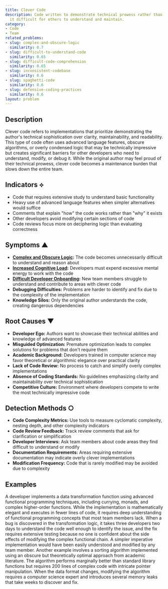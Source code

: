 ```yaml
---
title: Clever Code
description: Code written to demonstrate technical prowess rather than clarity, making
  it difficult for others to understand and maintain.
category:
- Code
- Team
related_problems:
- slug: complex-and-obscure-logic
  similarity: 0.7
- slug: difficult-to-understand-code
  similarity: 0.65
- slug: difficult-code-comprehension
  similarity: 0.65
- slug: inconsistent-codebase
  similarity: 0.6
- slug: spaghetti-code
  similarity: 0.6
- slug: defensive-coding-practices
  similarity: 0.6
layout: problem
---
```


## Description

Clever code refers to implementations that prioritize demonstrating the author's technical sophistication over clarity, maintainability, and readability. This type of code often uses advanced language features, obscure algorithms, or overly condensed logic that may be technically impressive but creates significant barriers for other developers who need to understand, modify, or debug it. While the original author may feel proud of their technical prowess, clever code becomes a maintenance burden that slows down the entire team.

## Indicators ⟡
- Code that requires extensive study to understand basic functionality
- Heavy use of advanced language features when simpler alternatives would suffice
- Comments that explain "how" the code works rather than "why" it exists
- Other developers avoid modifying certain sections of code
- Code reviews focus more on deciphering logic than evaluating correctness

## Symptoms ▲
- **[Complex and Obscure Logic](complex-and-obscure-logic.md):** The code becomes unnecessarily difficult to understand and reason about
- **[Increased Cognitive Load](increased-cognitive-load.md):** Developers must expend excessive mental energy to work with the code
- **[Difficult Developer Onboarding](difficult-developer-onboarding.md):** New team members struggle to understand and contribute to areas with clever code
- **Debugging Difficulties:** Problems are harder to identify and fix due to the complexity of the implementation
- **Knowledge Silos:** Only the original author understands the code, creating dangerous dependencies

## Root Causes ▼
- **Developer Ego:** Authors want to showcase their technical abilities and knowledge of advanced features
- **Misguided Optimization:** Premature optimization leads to complex solutions for problems that don't require them
- **Academic Background:** Developers trained in computer science may favor theoretical or algorithmic elegance over practical clarity
- **Lack of Code Review:** No process to catch and simplify overly complex implementations
- **Absence of Coding Standards:** No guidelines emphasizing clarity and maintainability over technical sophistication
- **Competitive Culture:** Environment where developers compete to write the most technically impressive code

## Detection Methods ○
- **Code Complexity Metrics:** Use tools to measure cyclomatic complexity, nesting depth, and other complexity indicators
- **Code Review Feedback:** Track review comments that ask for clarification or simplification
- **Developer Interviews:** Ask team members about code areas they find difficult to understand or modify
- **Documentation Requirements:** Areas requiring extensive documentation may indicate overly clever implementations
- **Modification Frequency:** Code that is rarely modified may be avoided due to complexity

## Examples

A developer implements a data transformation function using advanced functional programming techniques, including currying, monads, and complex higher-order functions. While the implementation is mathematically elegant and executes in fewer lines of code, it requires deep understanding of functional programming concepts that most team members lack. When a bug is discovered in the transformation logic, it takes three developers two days to understand the code well enough to identify the issue, and the fix requires extensive testing because no one is confident about the side effects of modifying the complex functional chain. A simpler imperative implementation would have been easily understood and modified by any team member. Another example involves a sorting algorithm implemented using an obscure but theoretically optimal approach from academic literature. The algorithm performs marginally better than standard library functions but requires 200 lines of complex code with intricate pointer manipulation. When the data format changes, modifying the algorithm requires a computer science expert and introduces several memory leaks that take weeks to discover and fix.
